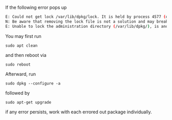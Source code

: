 If the following error pops up

```bash
E: Could not get lock /var/lib/dpkg/lock. It is held by process 4577 (dpkg)
N: Be aware that removing the lock file is not a solution and may break your system.
E: Unable to lock the administration directory (/var/lib/dpkg/), is another process using it?
```

You may first run

`sudo apt clean`

and then reboot via

`sudo reboot`

Afterward, run 

`sudo dpkg --configure -a`

followed by

`sudo apt-get upgrade`

if any error persists, work with each errored out package individually. 

